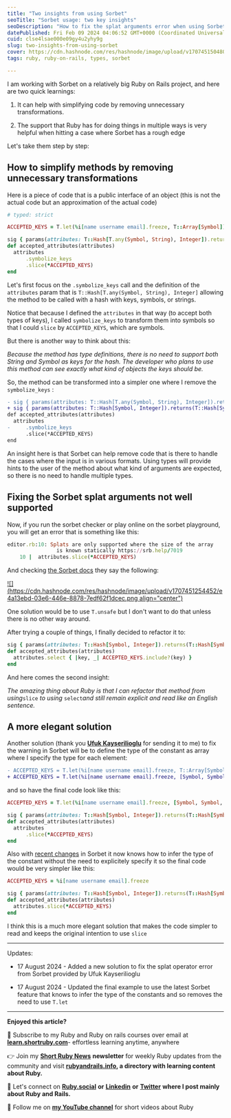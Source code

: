 ```yaml
---
title: "Two insights from using Sorbet"
seoTitle: "Sorbet usage: two key insights"
seoDescription: "How to fix the splat arguments error when using Sorbet and simplify code"
datePublished: Fri Feb 09 2024 04:06:52 GMT+0000 (Coordinated Universal Time)
cuid: clse4lsae000e09gy4u2yhy9g
slug: two-insights-from-using-sorbet
cover: https://cdn.hashnode.com/res/hashnode/image/upload/v1707451504809/6a9317ac-03eb-4ff3-9135-6c22ef7aa221.png
tags: ruby, ruby-on-rails, types, sorbet

---
```


I am working with Sorbet on a relatively big Ruby on Rails project, and here are two quick learnings:

1. It can help with simplifying code by removing unnecessary transformations.
    
2. The support that Ruby has for doing things in multiple ways is very helpful when hitting a case where Sorbet has a rough edge
    

Let's take them step by step:

## How to simplify methods by removing unnecessary transformations

Here is a piece of code that is a public interface of an object (this is not the actual code but an approximation of the actual code)

```ruby
# typed: strict

ACCEPTED_KEYS = T.let(%i[name username email].freeze, T::Array[Symbol])

sig { params(attributes: T::Hash[T.any(Symbol, String), Integer]).returns(T::Hash[Symbol, Integer]) }  
def accepted_attributes(attributes)  
  attributes
	  .symbolize_keys
	  .slice(*ACCEPTED_KEYS)
end
```

Let's first focus on the `.symbolize_keys` call and the definition of the `attributes` param that is `T::Hash[T.any(Symbol, String), Integer]` allowing the method to be called with a hash with keys, symbols, or strings.

Notice that because I defined the `attributes` in that way (to accept both types of keys), I called `symbolize_keys` to transform them into symbols so that I could `slice` by `ACCEPTED_KEYS`, which are symbols.

But there is another way to think about this:

*Because the method has type definitions, there is no need to support both String and Symbol as keys for the hash. The developer who plans to use this method can see exactly what kind of objects the keys should be.*

So, the method can be transformed into a simpler one where I remove the `symbolize_keys` :

```diff
- sig { params(attributes: T::Hash[T.any(Symbol, String), Integer]).returns(T::Hash[Symbol, Integer]) }  
+ sig { params(attributes: T::Hash[Symbol, Integer]).returns(T::Hash[Symbol, Integer])} 
def accepted_attributes(attributes)  
  attributes
-	  .symbolize_keys
	  .slice(*ACCEPTED_KEYS)
end
```

An insight here is that Sorbet can help remove code that is there to handle the cases where the input is in various formats. Using types will provide hints to the user of the method about what kind of arguments are expected, so there is no need to handle multiple types.

## Fixing the Sorbet splat arguments not well supported

Now, if you run the sorbet checker or play online on the sorbet playground, you will get an error that is something like this:

```ruby
editor.rb:10: Splats are only supported where the size of the array 
                is known statically https://srb.help/7019
    10 |  attributes.slice(*ACCEPTED_KEYS)
```

And checking [the Sorbet docs](https://sorbet.org/docs/error-reference#7019) they say the following:

[![](https://cdn.hashnode.com/res/hashnode/image/upload/v1707451254452/e4a13ebd-03e6-446e-8878-7edf62f1dcec.png align="center")](https://sorbet.org/docs/error-reference#7019)

One solution would be to use `T.unsafe` but I don't want to do that unless there is no other way around.

After trying a couple of things, I finally decided to refactor it to:

```ruby
sig { params(attributes: T::Hash[Symbol, Integer]).returns(T::Hash[Symbol, Integer]) }  
def accepted_attributes(attributes)  
  attributes.select { |key, _| ACCEPTED_KEYS.include?(key) }
end
```

And here comes the second insight:

*The amazing thing about Ruby is that I can refactor that method from using*`slice` *to using* `select`*and still remain explicit and read like an English sentence.*

## A more elegant solution

Another solution (thank you [**Ufuk Kayserilioglu**](https://ufuk.dev) for sending it to me) to fix the warning in Sorbet will be to define the type of the constant as array where I specify the type for each element:

```diff
- ACCEPTED_KEYS = T.let(%i[name username email].freeze, T::Array[Symbol])
+ ACCEPTED_KEYS = T.let(%i[name username email].freeze, [Symbol, Symbol, Symbol])
```

and so have the final code look like this:

```ruby
ACCEPTED_KEYS = T.let(%i[name username email].freeze, [Symbol, Symbol, Symbol])

sig { params(attributes: T::Hash[Symbol, Integer]).returns(T::Hash[Symbol, Integer])} 
def accepted_attributes(attributes)  
  attributes
	  .slice(*ACCEPTED_KEYS)
end
```

Also with [recent changes](https://github.com/sorbet/sorbet/pull/7993) in Sorbet it now knows how to infer the type of the constant without the need to explicitely specify it so the final code would be very simpler like this:

```ruby
ACCEPTED_KEYS = %i[name username email].freeze

sig { params(attributes: T::Hash[Symbol, Integer]).returns(T::Hash[Symbol, Integer]) }  
def accepted_attributes(attributes)  
  attributes.slice(*ACCEPTED_KEYS)
end
```

I think this is a much more elegant solution that makes the code simpler to read and keeps the original intention to use `slice`

---

Updates:

* 17 August 2024 - Added a new solution to fix the splat operator error from Sorbet provided by Ufuk Kayserilioglu
    
* 17 August 2024 - Updated the final example to use the latest Sorbet feature that knows to infer the type of the constants and so removes the need to use `T.let`
    

---

**Enjoyed this article?**

👐 Subscribe to my Ruby and Ruby on rails courses over email at [**learn.shortruby.com**](https://shortruby.com/)\- effortless learning anytime, anywhere

👉 Join my [**Short Ruby News**](https://shortruby.com/) **newsletter** for weekly Ruby updates from the community and visit [**rubyandrails.info**](https://shortruby.com/)**, a directory with learning content about Ruby.**

🤝 Let's connect on [**Ruby.social**](https://shortruby.com/) **or** [**Linkedin**](https://linkedin.com/in/lucianghinda) **or** [**Twitter**](https://x.com/lucianghinda) **where I post mainly about Ruby and Rails.**

🎥 Follow me on [**my YouTube channel**](https://www.youtube.com/@shortruby) for short videos about Ruby